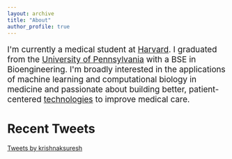 ```yaml
---
layout: archive
title: "About"
author_profile: true 
---
```

<p style="font-size:14pt">I'm currently a medical student at <a href="https://hms.harvard.edu/">Harvard</a>. I graduated from the <a href="https://www.upenn.edu/">University of Pennsylvania</a> with a BSE in Bioengineering. I'm broadly interested in the applications of machine learning and computational biology in medicine and passionate about building better, patient-centered <a href="/projects">technologies</a> to improve medical care.</p>

# Recent Tweets
<a class="twitter-timeline" data-lang="en" data-height="800" data-theme="light" href="https://twitter.com/krishnaksuresh">Tweets by krishnaksuresh</a> <script async src="https://platform.twitter.com/widgets.js" charset="utf-8"></script>